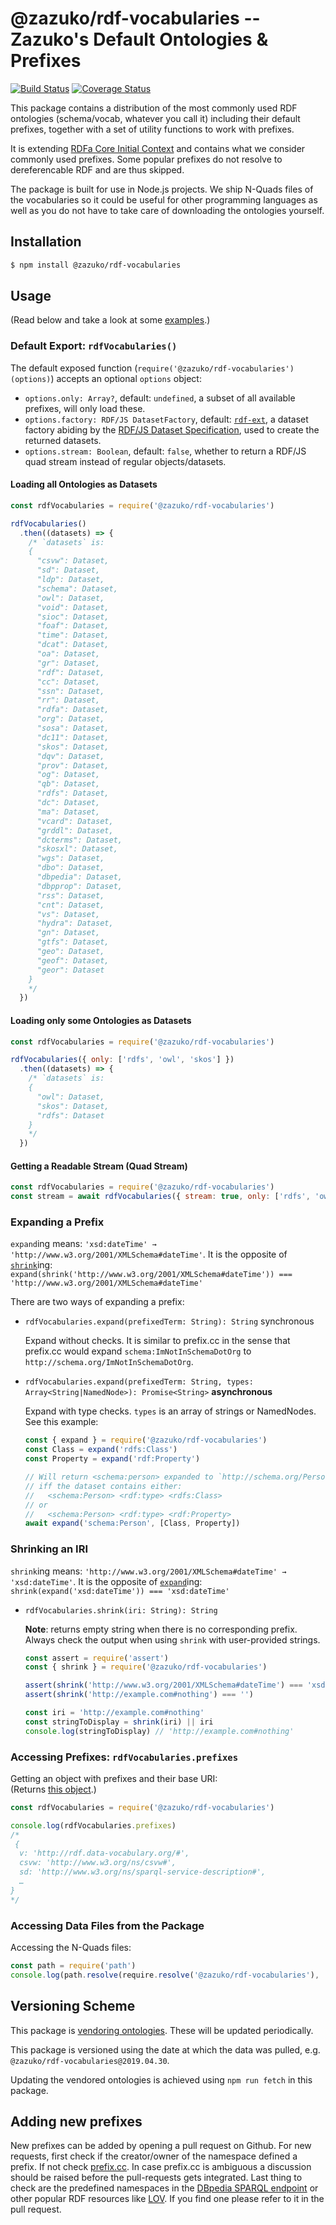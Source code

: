 # @zazuko/rdf-vocabularies -- Zazuko's Default Ontologies & Prefixes
[![Build Status](https://travis-ci.org/zazuko/rdf-vocabularies.svg?branch=master)](https://travis-ci.org/zazuko/rdf-vocabularies) 
[![Coverage Status](https://coveralls.io/repos/github/zazuko/rdf-vocabularies/badge.svg?branch=master)](https://coveralls.io/github/zazuko/rdf-vocabularies?branch=master)

This package contains a distribution of the most commonly used RDF ontologies (schema/vocab, whatever you call it)
including their default prefixes, together with a set of utility functions to work with prefixes.

It is extending [RDFa Core Initial Context](http://www.w3.org/2011/rdfa-context/rdfa-1.1) and contains what we consider
commonly used prefixes. Some popular prefixes do not resolve to dereferencable RDF and are thus skipped.

The package is built for use in Node.js projects. We ship N-Quads files of the vocabularies so it could be useful for
other programming languages as well as you do not have to take care of downloading the ontologies yourself.

## Installation

```bash
$ npm install @zazuko/rdf-vocabularies
```

## Usage

(Read below and take a look at some [examples](./examples.js).)

### Default Export: `rdfVocabularies()`

The default exposed function (`require('@zazuko/rdf-vocabularies')(options)`) accepts an optional `options` object:

* `options.only: Array?`, default: `undefined`, a subset of all available prefixes, will only load these.
* `options.factory: RDF/JS DatasetFactory`, default: [`rdf-ext`](https://github.com/rdf-ext/rdf-ext), a dataset
factory abiding by the [RDF/JS Dataset Specification](https://rdf.js.org/dataset-spec/), used to create the
returned datasets.
* `options.stream: Boolean`, default: `false`, whether to return a RDF/JS quad stream instead of regular objects/datasets.

#### Loading all Ontologies as Datasets

```js
const rdfVocabularies = require('@zazuko/rdf-vocabularies')

rdfVocabularies()
  .then((datasets) => {
    /* `datasets` is:
    {
      "csvw": Dataset,
      "sd": Dataset,
      "ldp": Dataset,
      "schema": Dataset,
      "owl": Dataset,
      "void": Dataset,
      "sioc": Dataset,
      "foaf": Dataset,
      "time": Dataset,
      "dcat": Dataset,
      "oa": Dataset,
      "gr": Dataset,
      "rdf": Dataset,
      "cc": Dataset,
      "ssn": Dataset,
      "rr": Dataset,
      "rdfa": Dataset,
      "org": Dataset,
      "sosa": Dataset,
      "dc11": Dataset,
      "skos": Dataset,
      "dqv": Dataset,
      "prov": Dataset,
      "og": Dataset,
      "qb": Dataset,
      "rdfs": Dataset,
      "dc": Dataset,
      "ma": Dataset,
      "vcard": Dataset,
      "grddl": Dataset,
      "dcterms": Dataset,
      "skosxl": Dataset,
      "wgs": Dataset,
      "dbo": Dataset,
      "dbpedia": Dataset,
      "dbpprop": Dataset,
      "rss": Dataset,
      "cnt": Dataset,
      "vs": Dataset,
      "hydra": Dataset,
      "gn": Dataset,
      "gtfs": Dataset,
      "geo": Dataset,
      "geof": Dataset,
      "geor": Dataset
    }
    */
  })
```

#### Loading only some Ontologies as Datasets

```js
const rdfVocabularies = require('@zazuko/rdf-vocabularies')

rdfVocabularies({ only: ['rdfs', 'owl', 'skos'] })
  .then((datasets) => {
    /* `datasets` is:
    {
      "owl": Dataset,
      "skos": Dataset,
      "rdfs": Dataset
    }
    */
  })
```

#### Getting a Readable Stream (Quad Stream)

```js
const rdfVocabularies = require('@zazuko/rdf-vocabularies')
const stream = await rdfVocabularies({ stream: true, only: ['rdfs', 'owl', 'skos'] })
```

### Expanding a Prefix

`expand`ing means: `'xsd:dateTime' → 'http://www.w3.org/2001/XMLSchema#dateTime'`.
It is the opposite of [`shrink`](#shrinking-an-iri)ing:  
`expand(shrink('http://www.w3.org/2001/XMLSchema#dateTime')) === 'http://www.w3.org/2001/XMLSchema#dateTime'`

There are two ways of expanding a prefix:

* `rdfVocabularies.expand(prefixedTerm: String): String` synchronous

    Expand without checks. It is similar to prefix.cc in the sense that prefix.cc would expand
    `schema:ImNotInSchemaDotOrg` to `http://schema.org/ImNotInSchemaDotOrg`.

* `rdfVocabularies.expand(prefixedTerm: String, types: Array<String|NamedNode>): Promise<String>` **asynchronous**

    Expand with type checks. `types` is an array of strings or NamedNodes. See this example:

    ```js
    const { expand } = require('@zazuko/rdf-vocabularies')
    const Class = expand('rdfs:Class')
    const Property = expand('rdf:Property')

    // Will return <schema:person> expanded to `http://schema.org/Person`
    // iff the dataset contains either:
    //   <schema:Person> <rdf:type> <rdfs:Class>
    // or
    //   <schema:Person> <rdf:type> <rdf:Property>
    await expand('schema:Person', [Class, Property])
    ```

### Shrinking an IRI

`shrink`ing means: `'http://www.w3.org/2001/XMLSchema#dateTime' → 'xsd:dateTime'`.
It is the opposite of [`expand`](#expanding-a-prefix)ing:  
`shrink(expand('xsd:dateTime')) === 'xsd:dateTime'`

* `rdfVocabularies.shrink(iri: String): String`

    **Note**: returns empty string when there is no corresponding prefix. Always check the output
    when using `shrink` with user-provided strings.

    ```js
    const assert = require('assert')
    const { shrink } = require('@zazuko/rdf-vocabularies')

    assert(shrink('http://www.w3.org/2001/XMLSchema#dateTime') === 'xsd:dateTime')
    assert(shrink('http://example.com#nothing') === '')

    const iri = 'http://example.com#nothing'
    const stringToDisplay = shrink(iri) || iri
    console.log(stringToDisplay) // 'http://example.com#nothing'
    ```

### Accessing Prefixes: `rdfVocabularies.prefixes`

Getting an object with prefixes and their base URI:  
(Returns [this object](./prefixes.js).)

```js
const rdfVocabularies = require('@zazuko/rdf-vocabularies')

console.log(rdfVocabularies.prefixes)
/*
 {
  v: 'http://rdf.data-vocabulary.org/#',
  csvw: 'http://www.w3.org/ns/csvw#',
  sd: 'http://www.w3.org/ns/sparql-service-description#',
  …
}
*/
```

### Accessing Data Files from the Package

Accessing the N-Quads files:

```js
const path = require('path')
console.log(path.resolve(require.resolve('@zazuko/rdf-vocabularies'), '..', 'ontologies', 'skos.nq'))
```

## Versioning Scheme

This package is [vendoring ontologies](./ontologies/). These will be updated periodically.

This package is versioned using the date at which the data was pulled, e.g. `@zazuko/rdf-vocabularies@2019.04.30`.

Updating the vendored ontologies is achieved using `npm run fetch` in this package.

## Adding new prefixes

New prefixes can be added by opening a pull request on Github. For new requests, first check if the creator/owner
of the namespace defined a prefix. If not check [prefix.cc](http://prefix.cc/). In case prefix.cc is ambiguous a
discussion should be raised before the pull-requests gets integrated. Last thing to check are the predefined namespaces
in the [DBpedia SPARQL endpoint](http://dbpedia.org/sparql?nsdecl) or other popular RDF resources like
[LOV](https://lov.linkeddata.es/dataset/lov/vocabs). If you find one please refer to it in the pull request.
